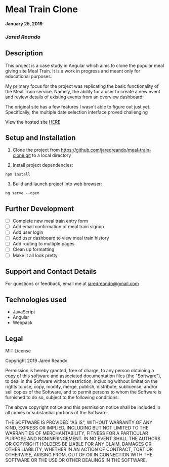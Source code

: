 # Meal Train Clone

#### January 25, 2019

### _Jared Reando_

## Description

This project is a case study in Angular which aims to clone the popular meal giving site Meal Train. It is a work in progress and meant only for educational purposes.

My primary focus for the project was replicating the basic functionality of the Meal Train service. Namely, the ability for a user to create a new event and review details of existing events from an overview dashboard:

The original site has a few features I wasn't able to figure out just yet. Specifically, the multiple date selection interface proved challenging

View the hosted site [HERE](https://meal-train-clone.firebaseapp.com/)

## Setup and Installation

1. Clone the project from https://github.com/jaredreando/meal-train-clone.git to a local directory

2. Install project dependencies:
```console
npm install
```
3. Build and launch project into web browser:
```console
ng serve --open
```
## Further Development
- [ ] Complete new meal train entry form
- [ ] Add email confirmation of meal train signup
- [ ] Add user login
- [ ] Add user dashboard to view meal train history
- [ ] Add routing to multiple pages
- [ ] Clean up formatting
- [ ] Make it all look pretty

## Support and Contact Details

For questions or feedback, email me at jaredreando@gmail.com

## Technologies used

- JavaScript
- Angular
- Webpack

## Legal
MIT License

Copyright 2019 Jared Reando

Permission is hereby granted, free of charge, to any person obtaining a copy of this software and associated documentation files (the "Software"), to deal in the Software without restriction, including without limitation the rights to use, copy, modify, merge, publish, distribute, sublicense, and/or sell copies of the Software, and to permit persons to whom the Software is furnished to do so, subject to the following conditions:

The above copyright notice and this permission notice shall be included in all copies or substantial portions of the Software.

THE SOFTWARE IS PROVIDED "AS IS", WITHOUT WARRANTY OF ANY KIND, EXPRESS OR IMPLIED, INCLUDING BUT NOT LIMITED TO THE WARRANTIES OF MERCHANTABILITY, FITNESS FOR A PARTICULAR PURPOSE AND NONINFRINGEMENT. IN NO EVENT SHALL THE AUTHORS OR COPYRIGHT HOLDERS BE LIABLE FOR ANY CLAIM, DAMAGES OR OTHER LIABILITY, WHETHER IN AN ACTION OF CONTRACT, TORT OR OTHERWISE, ARISING FROM, OUT OF OR IN CONNECTION WITH THE SOFTWARE OR THE USE OR OTHER DEALINGS IN THE SOFTWARE.
